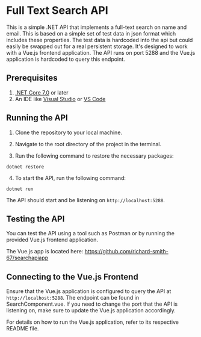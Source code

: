 # Full Text Search API

This is a simple .NET API that implements a full-text search on name and email. This is based on a simple set of test data in json format which includes these properties. The test data is hardcoded into the api but could easily be swapped out for a real persistent storage.  It's designed to work with a Vue.js frontend application. The API runs on port 5288 and the Vue.js application is hardcoded to query this endpoint.

## Prerequisites

1. [.NET Core 7.0](https://dotnet.microsoft.com/download) or later
2. An IDE like [Visual Studio](https://visualstudio.microsoft.com/) or [VS Code](https://code.visualstudio.com/)

## Running the API

1. Clone the repository to your local machine.

2. Navigate to the root directory of the project in the terminal.

3. Run the following command to restore the necessary packages:

```
dotnet restore
```

4. To start the API, run the following command:

```
dotnet run
```

The API should start and be listening on `http://localhost:5288`.

## Testing the API

You can test the API using a tool such as Postman or by running the provided Vue.js frontend application.

The Vue.js app is located here: https://github.com/richard-smith-67/searchapiapp

## Connecting to the Vue.js Frontend

Ensure that the Vue.js application is configured to query the API at `http://localhost:5288`. The endpoint can be found in SearchComponent.vue. If you need to change the port that the API is listening on, make sure to update the Vue.js application accordingly. 

For details on how to run the Vue.js application, refer to its respective README file.
